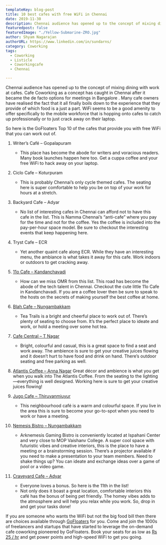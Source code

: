 ```yaml
---
templateKey: blog-post
title: 10 best cafes with free WiFi in Chennai
date: 2019-11-30
description: Chennai audience has opened up to the concept of mixing dining with work at cafes. Cafe Coworking as a concept has caught in Chennai after it became the defacto options for meetings in Bangalore .
featuredpost: false
featuredImage: "./Yellow-Submarine-ZRO.jpg"
author: Shyam Nagarajan
authorURL: https://www.linkedin.com/in/sundarns/
category: Coworking 
tags:
  - Coworking 
  - Listicle
  - Coworkingcafe
  - Chennai

---
```


<!--StartFragment-->

Chennai audience has opened up to the concept of mixing dining with work at cafes. Cafe Coworking as a concept has caught in Chennai after it became the de facto options for meetings in Bangalore . Many cafe owners have realised the fact that it all finally boils down to the experience that they provide of which food is a just a part. WiFi seems to be a good amenity to offer specifically to the mobile workforce that is hopping onto cafes to catch up professionally or to just crack away on their laptop.

So here is the GoFloaters Top 10 of the cafes that provide you with free WiFi that you can work out of.

1. Writer’s Café – Gopalapuram

   - This place has become the abode for writers and voracious readers. Many book launches happen here too. Get a cuppa coffee and your free WiFi to hack away on your laptop.

2. Ciclo Cafe – Koturpuram

   - This is probably Chennai’s only cycle themed cafes. The seating here is super comfortable to help you be on top of your work for hours at a stretch.

3. Backyard Cafe – Adyar

   - No list of interesting cafes in Chennai can afford not to have this cafe in the list. This is Namma Chennai’s “anti-cafe” where you pay for the time and not for the coffee. Yes the coffee is included into the pay-per-hour space model. Be sure to checkout the interesting events that keep happening here.

4. Tryst Cafe – ECR

   - Yet another quaint cafe along ECR. While they have an interesting menu, the ambiance is what takes it away for this cafe. Work indoors or outdoors to get cracking away.

5. [11o Cafe – Kandanchavadi](https://app.gofloaters.com/#/home/explore/spacedetail/-L8Blzew9MITkX12o9zM)

   - How can we miss OMR from this list. This road has become the abode of the tech talent in Chennai. Checkout the cute little 11o Cafe in Kandanchavadi. If you are a coffee lover then be sure to speak to the hosts on the secrets of making yourself the best coffee at home.

6. [Blah Cafe – Nungambakkam](https://app.gofloaters.com/#/home/explore/spacedetail/-LYRoLHtLYXNAZZDnU_0)

   - Tea Trails is a bright and cheerful place to work out of. There’s plenty of seating to choose from. It’s the perfect place to ideate and work, or hold a meeting over some hot tea.

7. [Cafe Central – T Nagar](https://app.gofloaters.com/#/home/explore/spacedetail/-LirY-ugAk_Xs51-43f5)

   - Bright, colourful and casual, this is a great space to find a seat and work away. The ambience is sure to get your creative juices flowing and it doesn’t hurt to have food and drink on hand. There’s outdoor seating and free parking as well.

8. [Atlantis Coffee – Anna Nagar](https://app.gofloaters.com/#/home/explore/spacedetail/-LgsOFK0g2pQpVYI2mVr)
   Great décor and ambience is what you get when you walk into The Atlantis Coffee. From the seating to the lighting—everything is well designed. Working here is sure to get your creative juices flowing!

9. [Jugo Cafe – Thiruvanmiuyur](https://app.gofloaters.com/#/home/explore/spacedetail/-LSsQB6X4US3t_Kg7-e1)

   - This neighbourhood café is a warm and colourful space. If you live in the area this is sure to become your go-to-spot when you need to work or have a meeting.

10. [Nemesis Bistro – Nungambakkam](https://app.gofloaters.com/#/home/explore/spacedetail/-LAmgJczkOpdWFu5pBF_)

    - Arknemesis Gaming Bistro is conveniently located at Ispahani Center and very close to MOP Vaishanv College. A super cool space with futuristic vibes and creative interiors, this is the place to have a meeting or a brainstorming session. There’s a projector available if you need to make a presentation to your team members. Need to shake things up? You can ideate and exchange ideas over a game of pool or a video game.

11. [Craveyard Cafe – Adyar](https://app.gofloaters.com/#/home/explore/spacedetail/-LaBa0DS7IkmYd1nKyNN)
    - Everyone loves a bonus. So here is the 11th in the list!
    - Not only does it boast a great location, comfortable interiors this café has the bonus of being pet friendly. The homey vibes adds to the atmosphere and will help you relax while you work. So, drop in and get your tasks done!

If you are someone who wants the WiFi but not the big food bill then there are choices available through [GoFloaters](https://www.gofloaters.com/) for you. Come and join the 1000s of freelancers and startups that have started to leverage the on-demand cafe coworking pioneered by GoFloaters. Book your seats for as low as [Rs 25 / hr](https://www.gofloaters.com/) and get power points and high-speed WiFi to get you going.

<!--EndFragment-->
